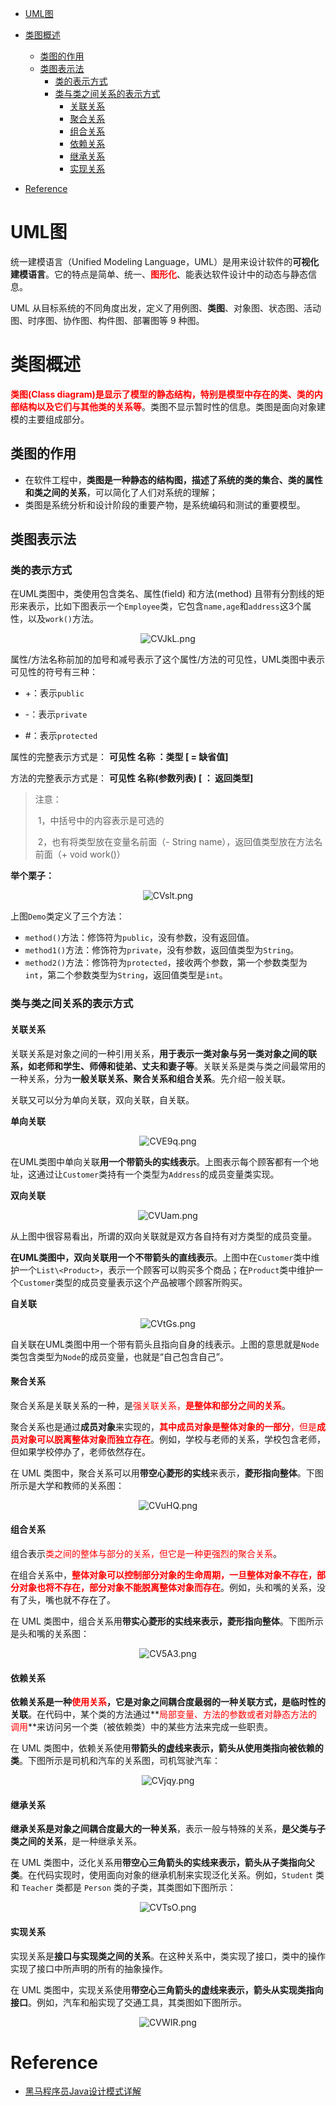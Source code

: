 <!-- GFM-TOC -->

- [UML图](#UML图)

- [类图概述](#类图概述)
  - [类图的作用](#类图的作用)
  - [类图表示法](#类图表示法)
    - [类的表示方式 ](#类的表示方式 )
    - [类与类之间关系的表示方式](#类与类之间关系的表示方式)
      - [关联关系](#关联关系)
      - [聚合关系](#聚合关系)
      - [组合关系](#组合关系)
      - [依赖关系](#依赖关系)
      - [继承关系](#继承关系)
      - [实现关系](#实现关系)
- [Reference](#Reference)

<!-- GFM-TOC -->

# UML图

统一建模语言（Unified Modeling Language，UML）是用来设计软件的**可视化建模语言**。它的特点是简单、统一、**<font color="red">图形化</font>**、能表达软件设计中的动态与静态信息。

UML 从目标系统的不同角度出发，定义了用例图、**类图**、对象图、状态图、活动图、时序图、协作图、构件图、部署图等 9 种图。

# 类图概述

**<font color="red">类图(Class diagram)是显示了模型的静态结构，特别是模型中存在的类、类的内部结构以及它们与其他类的关系等</font>**。类图不显示暂时性的信息。类图是面向对象建模的主要组成部分。

## 类图的作用

* 在软件工程中，**类图是一种静态的结构图，描述了系统的类的集合、类的属性和类之间的关系**，可以简化了人们对系统的理解；
* 类图是系统分析和设计阶段的重要产物，是系统编码和测试的重要模型。

## 类图表示法

### 类的表示方式 

在UML类图中，类使用包含类名、属性(field) 和方法(method) 且带有分割线的矩形来表示，比如下图表示一个`Employee`类，它包含`name,age`和`address`这3个属性，以及`work()`方法。 

<center><img src="https://i.im5i.com/2021/05/11/CVJkL.png" alt="CVJkL.png" border="0" /></center>



属性/方法名称前加的加号和减号表示了这个属性/方法的可见性，UML类图中表示可见性的符号有三种：

* +：表示`public`

* -：表示`private`

* #：表示`protected`

属性的完整表示方式是： **可见性  名称 ：类型 [ = 缺省值]**  

方法的完整表示方式是： **可见性  名称(参数列表) [ ： 返回类型]**

> 注意：
>
> ​	1，中括号中的内容表示是可选的
>
> ​	2，也有将类型放在变量名前面（- String name），返回值类型放在方法名前面（+ void work()）

**举个栗子：**

<center><img src="https://i.im5i.com/2021/05/11/CVslt.png" alt="CVslt.png" border="0" /></center>



上图`Demo`类定义了三个方法：

* `method()`方法：修饰符为`public`，没有参数，没有返回值。
* `method1()`方法：修饰符为`private`，没有参数，返回值类型为`String`。
* `method2()`方法：修饰符为`protected`，接收两个参数，第一个参数类型为`int`，第二个参数类型为`String`，返回值类型是`int`。

### 类与类之间关系的表示方式

#### 关联关系

关联关系是对象之间的一种引用关系，**用于表示一类对象与另一类对象之间的联系，如老师和学生、师傅和徒弟、丈夫和妻子等**。关联关系是类与类之间最常用的一种关系，分为**一般关联关系、聚合关系和组合关系**。先介绍一般关联。

关联又可以分为单向关联，双向关联，自关联。

**单向关联**

<center><img src="https://i.im5i.com/2021/05/11/CVE9q.png" alt="CVE9q.png" border="0" /></center>

在UML类图中单向关联**用一个带箭头的实线表示**。上图表示每个顾客都有一个地址，这通过让`Customer`类持有一个类型为`Address`的成员变量类实现。

**双向关联**

<center><img src="https://i.im5i.com/2021/05/11/CVUam.png" alt="CVUam.png" border="0" /></center>

从上图中很容易看出，所谓的双向关联就是双方各自持有对方类型的成员变量。

**在UML类图中，双向关联用一个不带箭头的直线表示**。上图中在`Customer`类中维护一个`List\<Product>`，表示一个顾客可以购买多个商品；在`Product`类中维护一个`Customer`类型的成员变量表示这个产品被哪个顾客所购买。

**自关联**

<center><img src="https://i.im5i.com/2021/05/11/CVtGs.png" alt="CVtGs.png" border="0" /></center>

自关联在UML类图中用一个带有箭头且指向自身的线表示。上图的意思就是`Node`类包含类型为`Node`的成员变量，也就是“自己包含自己”。



####  聚合关系

聚合关系是关联关系的一种，是<font color="red">强关联关系，**是整体和部分之间的关系**</font>。

聚合关系也是通过**成员对象**来实现的，<font color="red">**其中成员对象是整体对象的一部分**，但是**成员对象可以脱离整体对象而独立存在**</font>。例如，学校与老师的关系，学校包含老师，但如果学校停办了，老师依然存在。

在 UML 类图中，聚合关系可以用**带空心菱形的实线**来表示，**菱形指向整体**。下图所示是大学和教师的关系图：

<center><img src="https://i.im5i.com/2021/05/11/CVuHQ.png" alt="CVuHQ.png" border="0" /></center>

####  组合关系

组合表示<font color="red">类之间的整体与部分的关系，但它是一种更强烈的聚合关系</font>。

在组合关系中，<font color="red">**整体对象可以控制部分对象的生命周期，一旦整体对象不存在，部分对象也将不存在，部分对象不能脱离整体对象而存在**</font>。例如，头和嘴的关系，没有了头，嘴也就不存在了。

在 UML 类图中，组合关系用**带实心菱形的实线来表示，菱形指向整体**。下图所示是头和嘴的关系图：

<center><img src="https://i.im5i.com/2021/05/11/CV5A3.png" alt="CV5A3.png" border="0" /></center>



#### 依赖关系

**依赖关系是一种<font color="red">使用关系</font>，它是对象之间耦合度最弱的一种关联方式，是临时性的关联**。在代码中，某个类的方法通过**<font color="red">局部变量、方法的参数或者对静态方法的调用</font>**来访问另一个类（被依赖类）中的某些方法来完成一些职责。

在 UML 类图中，依赖关系使用**带箭头的虚线来表示，箭头从使用类指向被依赖的类**。下图所示是司机和汽车的关系图，司机驾驶汽车：

<center><img src="https://i.im5i.com/2021/05/11/CVjqy.png" alt="CVjqy.png" border="0" /></center>

####  继承关系

**继承关系是对象之间耦合度最大的一种关系**，表示一般与特殊的关系，**是父类与子类之间的关系**，是一种继承关系。

在 UML 类图中，泛化关系用**带空心三角箭头的实线来表示，箭头从子类指向父类**。在代码实现时，使用面向对象的继承机制来实现泛化关系。例如，`Student` 类和 `Teacher` 类都是 `Person` 类的子类，其类图如下图所示：

<center><img src="https://i.im5i.com/2021/05/11/CVTsO.png" alt="CVTsO.png" border="0" /></center>



#### 实现关系

实现关系是**接口与实现类之间的关系**。在这种关系中，类实现了接口，类中的操作实现了接口中所声明的所有的抽象操作。

在 UML 类图中，实现关系使用**带空心三角箭头的虚线来表示，箭头从实现类指向接口**。例如，汽车和船实现了交通工具，其类图如下图所示。

<center><img src="https://i.im5i.com/2021/05/11/CVWIR.png" alt="CVWIR.png" border="0" /></center>

  

# Reference

- [黑马程序员Java设计模式详解](https://www.bilibili.com/video/BV1Np4y1z7BU?p=10&spm_id_from=pageDriver)

